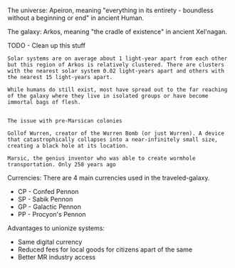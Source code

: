 
The universe: Apeiron, meaning "everything in its entirety - boundless without a beginning or end" in ancient Human.

The galaxy: Arkos, meaning "the cradle of existence" in ancient Xel'nagan.


TODO - Clean up this stuff 

	Solar systems are on average about 1 light-year apart from each other but this region of Arkos is relatively clustered. There are clusters with the nearest solar system 0.02 light-years apart and others with the nearest 15 light-years apart.
	
	While humans do still exist, most have spread out to the far reaching of the galaxy where they live in isolated groups or have become immortal bags of flesh.
	
	
	The issue with pre-Marsican colonies
	
	Gollof Wurren, creator of the Wurren Bomb (or just Wurren). A device that catastrophically collapses into a near-infinitely small size, creating a black hole at its location.
	
	Marsic, the genius inventor who was able to create wormhole transportation. Only 258 years ago


Currencies:
There are 4 main currencies used in the traveled-galaxy.
 - CP - Confed Pennon
 - SP - Sabik Pennon
 - GP - Galactic Pennon
 - PP - Procyon's Pennon

Advantages to unionize systems:
 - Same digital currency
 - Reduced fees for local goods for citizens apart of the same
 - Better MR industry access





